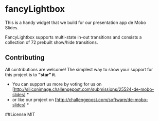 fancyLightbox
=============

This is a handy widget that we build for our presentation app de Mobo Slides.

FancyLightbox supports multi-state in-out transitions and consists a collection of 72 prebuilt show/hide transitions.

## Contributing
All contributions are welcome! The simplest way to show your support for this project is to **"star" it**.

* You can support us more by voting for us on [http://siliconimage.challengepost.com/submissions/25524-de-mobo-slides] *
* or like our project on [http://challengepost.com/software/de-mobo-slides] *

##License
MIT